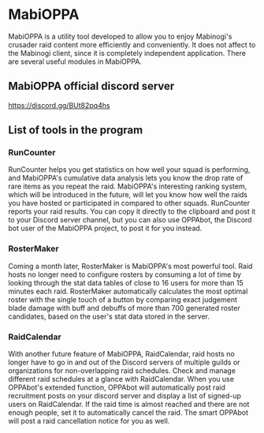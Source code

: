 # MabiOPPA
MabiOPPA is a utility tool developed to allow you to enjoy Mabinogi's crusader raid content more efficiently and conveniently. It does not affect to the Mabinogi client, since it is completely independent application. There are several useful modules in MabiOPPA.
## MabiOPPA official discord server
https://discord.gg/BUt82pq4hs
## List of tools in the program
### RunCounter
RunCounter helps you get statistics on how well your squad is performing, and MabiOPPA's cumulative data analysis lets you know the drop rate of rare items as you repeat the raid. MabiOPPA's interesting ranking system, which will be introduced in the future, will let you know how well the raids you have hosted or participated in compared to other squads. RunCounter reports your raid results. You can copy it directly to the clipboard and post it to your Discord server channel, but you can also use OPPAbot, the Discord bot user of the MabiOPPA project, to post it for you instead. 
### RosterMaker
Coming a month later, RosterMaker is MabiOPPA's most powerful tool. Raid hosts no longer need to configure rosters by consuming a lot of time by looking through the stat data tables of close to 16 users for more than 15 minutes each raid. RosterMaker automatically calculates the most optimal roster with the single touch of a button by comparing exact judgement blade damage with buff and debuffs of more than 700 generated roster candidates, based on the user's stat data stored in the server.
### RaidCalendar
With another future feature of MabiOPPA, RaidCalendar, raid hosts no longer have to go in and out of the Discord servers of multiple guilds or organizations for non-overlapping raid schedules. Check and manage different raid schedules at a glance with RaidCalendar. When you use OPPAbot's extended function, OPPAbot will automatically post raid recruitment posts on your discord server and display a list of signed-up users on RaidCalendar. If the raid time is almost reached and there are not enough people, set it to automatically cancel the raid. The smart OPPAbot will post a raid cancellation notice for you as well.
